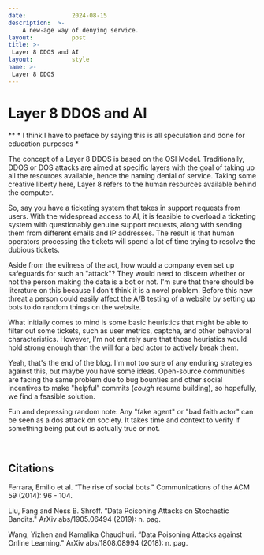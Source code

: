 ```yaml
---
date:             2024-08-15
description:  >-
    A new-age way of denying service.
layout:           post
title: >-
 Layer 8 DDOS and AI
layout:           style
name: >-
 Layer 8 DDOS
---
```


# Layer 8 DDOS and AI 

** * I think I have to preface by saying this is all speculation and done for education purposes *

The concept of a Layer 8 DDOS is based on the OSI Model. Traditionally, DDOS or DOS attacks are aimed at specific layers with the goal of taking up all the resources available, hence the naming denial of service. Taking some creative liberty here, Layer 8 refers to the human resources available behind the computer.

So, say you have a ticketing system that takes in support requests from users. With the widespread access to AI, it is feasible to overload a ticketing system with questionably genuine support requests, along with sending them from different emails and IP addresses. The result is that human operators processing the tickets will spend a lot of time trying to resolve the dubious tickets.

Aside from the evilness of the act, how would a company even set up safeguards for such an "attack"? They would need to discern whether or not the person making the data is a bot or not. I'm sure that there should be literature on this because I don't think it is a novel problem. Before this new threat a person could easily affect the A/B testing of a website by setting up bots to do random things on the website. 

What initially comes to mind is some basic heuristics that might be able to filter out some tickets, such as user metrics, captcha, and other behavioral characteristics. However, I'm not entirely sure that those heuristics would hold strong enough than the will for a bad actor to actively break them.

Yeah, that's the end of the blog. I'm not too sure of any enduring strategies against this, but maybe you have some ideas. Open-source communities are facing the same problem due to bug bounties and other social incentives to make "helpful" commits (*cough* resume building), so hopefully, we find a feasible solution.

Fun and depressing random note: Any "fake agent" or "bad faith actor" can be seen as a dos attack on society. It takes time and context to verify if something being put out is actually true or not.

<br/>

## Citations

Ferrara, Emilio et al. “The rise of social bots." Communications of the ACM 59 (2014): 96 - 104.

Liu, Fang and Ness B. Shroff. “Data Poisoning Attacks on Stochastic Bandits." ArXiv abs/1905.06494 (2019): n. pag.

Wang, Yizhen and Kamalika Chaudhuri. “Data Poisoning Attacks against Online Learning." ArXiv abs/1808.08994 (2018): n. pag.
